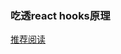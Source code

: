 ### 吃透react hooks原理

[推荐阅读](https://mp.weixin.qq.com/s?__biz=MzAxODE2MjM1MA==&mid=2651575129&idx=2&sn=453fc288b8abfe19404581ce77d548d9&chksm=80250498b7528d8ea733a7e6066bfb2f6ea352347f73afe83eb087fea9784c9fad3a8e5de2db&scene=27#wechat_redirect)